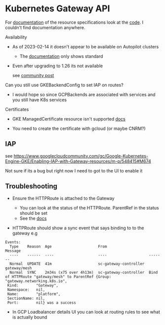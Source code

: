 # Kubernetes Gateway API

For [documentation](https://github.com/kubernetes-sigs/gateway-api/blob/main/apis/v1beta1/gateway_types.go) of the resource specifications
look at the [code](https://github.com/kubernetes-sigs/gateway-api/blob/main/apis/v1beta1/gateway_types.go). I couldn't find documentation anywhere.

Availability

* As of 2023-02-14 it doesn't appear to be available on Autopilot clusters

  * The [documentation](https://cloud.google.com/kubernetes-engine/docs/concepts/gateway-api#gateway_1) only shows standard

* Even after upgrading to 1.26 its not available

  see [community post](https://www.googlecloudcommunity.com/gc/Google-Kubernetes-Engine-GKE/How-do-you-install-gateway-networking-k8s-io-in-autopilot/m-p/547656#M663)

Can you still use GKEBackendConfig to set IAP on routes?

* I would hope so since GCPBackends are associated with services and
  you still have K8s services


Certificates

* GKE ManagedCertificate resource isn't supported [docs](https://cloud.google.com/kubernetes-engine/docs/how-to/secure-gateway#create-ssl)

* You need to create the certificate with gcloud (or maybe CNRM?)


## IAP

see https://www.googlecloudcommunity.com/gc/Google-Kubernetes-Engine-GKE/Enabling-IAP-with-Gateway-resources/m-p/548415#M674

Not sure if its a bug but right now I need to got to the UI to enable it

## Troubleshooting

* Ensure the HTTPRoute is attached to the Gateway

  * You can look at the status of the HTTPRoute. ParentRef in the status should be set
  * See the [docs](https://cloud.google.com/kubernetes-engine/docs/how-to/deploying-gateways#deploy_routes_against_a_shared_gateway)

* HTTPRoute should show a sync event that says binding to to the gateway e.g

```
Events:
  Type    Reason  Age                     From                   Message
  ----    ------  ----                    ----                   -------
  Normal  UPDATE  41m                     sc-gateway-controller  gateway/mesh
  Normal  SYNC    2m34s (x75 over 4h13m)  sc-gateway-controller  Bind of HTTPRoute "gateway/mesh" to ParentRef {Group:       "gateway.networking.k8s.io",
 Kind:        "Gateway",
 Namespace:   nil,
 Name:        "platform",
 SectionName: nil,
 Port:        nil} was a success

```

  * In GCP Loadbalancer details UI you can look at routing rules to see what is actually bound
